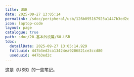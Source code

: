```yaml
---
title: USB
date: 2025-09-27 13:05:14
permalink: /sdoc/peripheral/usb/126b095167923a1447b3ed2c
icon: laptop-code
layout: page
catalogue: true
path: sdoc/20-基本外设篇/60-USB
tdoc:
  detailDate: 2025-09-27 13:05:14.929
  fulluuid: 447b3ed2ca13424ea9206821ce3ccd80
  useduuid: 447b3ed2c
---
```


这是《USB》的一些笔记。
